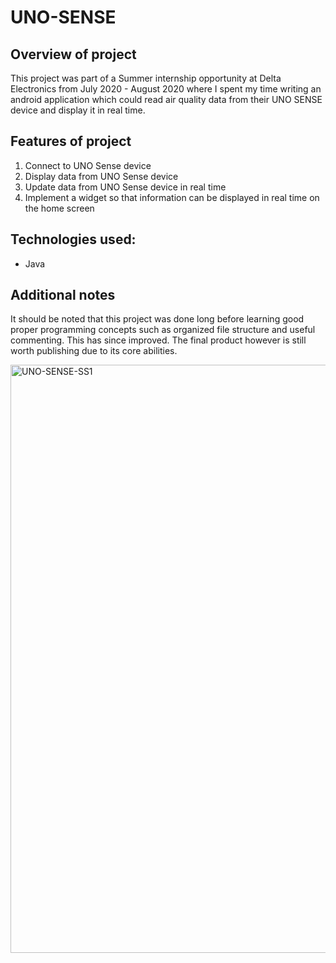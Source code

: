 # UNO-SENSE
## Overview of project
This project was part of a Summer internship opportunity at Delta Electronics from July 2020 - August 2020 where I spent my time writing an android application which could read air quality data from their UNO SENSE device and display it in real time. 

## Features of project
1. Connect to UNO Sense device
2. Display data from UNO Sense device
3. Update data from UNO Sense device in real time
4. Implement a widget so that information can be displayed in real time on the home screen

## Technologies used:
- Java

## Additional notes
It should be noted that this project was done long before learning good proper programming concepts such as organized file structure and useful commenting. This has since improved. The final product however is still worth publishing due to its core abilities.

<img width="941" alt="UNO-SENSE-SS1" src="https://user-images.githubusercontent.com/117519294/200125849-3c4fec37-50c0-4825-9232-e9b80cd266bc.png">


